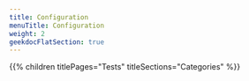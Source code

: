 ```yaml
---
title: Configuration
menuTitle: Configuration
weight: 2 
geekdocFlatSection: true
---
```


{{% children titlePages="Tests" titleSections="Categories" %}}

